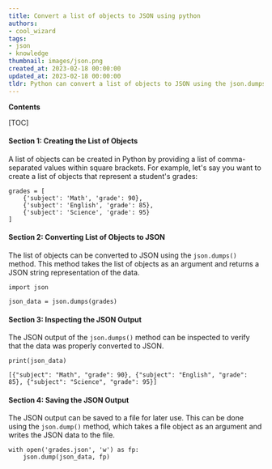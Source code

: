 ```yaml
---
title: Convert a list of objects to JSON using python
authors:
- cool_wizard
tags:
- json
- knowledge
thumbnail: images/json.png
created_at: 2023-02-18 00:00:00
updated_at: 2023-02-18 00:00:00
tldr: Python can convert a list of objects to JSON using the json.dumps() method.
---
```


**Contents**

[TOC]

#### Section 1: Creating the List of Objects 

A list of objects can be created in Python by providing a list of comma-separated values within square brackets. For example, let's say you want to create a list of objects that represent a student's grades:

```
grades = [
    {'subject': 'Math', 'grade': 90},
    {'subject': 'English', 'grade': 85},
    {'subject': 'Science', 'grade': 95}
]
```

#### Section 2: Converting List of Objects to JSON

The list of objects can be converted to JSON using the `json.dumps()` method. This method takes the list of objects as an argument and returns a JSON string representation of the data.

```
import json

json_data = json.dumps(grades)
```

#### Section 3: Inspecting the JSON Output

The JSON output of the `json.dumps()` method can be inspected to verify that the data was properly converted to JSON.

```
print(json_data)

[{"subject": "Math", "grade": 90}, {"subject": "English", "grade": 85}, {"subject": "Science", "grade": 95}]
```

#### Section 4: Saving the JSON Output

The JSON output can be saved to a file for later use. This can be done using the `json.dump()` method, which takes a file object as an argument and writes the JSON data to the file.

```
with open('grades.json', 'w') as fp:
    json.dump(json_data, fp)
```
